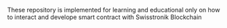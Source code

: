 These repository is implemented for learning and educational only on how to interact and develope smart contract with Swisstronik Blockchain 
